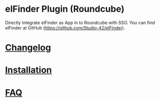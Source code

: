 # elFinder Plugin (Roundcube)
Directly integrate elFinder as App in to Roundcube with SSO. You can find elFinder at GitHub (https://github.com/Studio-42/elFinder). 

# [Changelog](../../wiki/Changelog)

# [Installation](../../wiki/Installation)

# [FAQ](../../wiki/FAQ)
